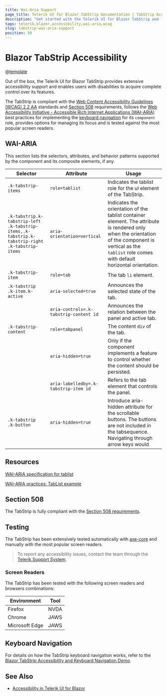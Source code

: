 ```yaml
---
title: Wai-Aria Support
page_title: Telerik UI for Blazor TabStrip Documentation | TabStrip Accessibility
description: "Get started with the Telerik UI for Blazor TabStrip and learn about its accessibility support for WAI-ARIA, Section 508, and WCAG 2.2."
tags: telerik,blazor,accessibility,wai-aria,wcag
slug: tabstrip-wai-aria-support 
position: 50 
---
```


# Blazor TabStrip Accessibility

@[template](/_contentTemplates/common/parameters-table-styles.md#table-layout)



Out of the box, the Telerik UI for Blazor TabStrip provides extensive accessibility support and enables users with disabilities to acquire complete control over its features.


The TabStrip is compliant with the [Web Content Accessibility Guidelines (WCAG) 2.2 AA](https://www.w3.org/TR/WCAG22/) standards and [Section 508](https://www.section508.gov/) requirements, follows the [Web Accessibility Initiative - Accessible Rich Internet Applications (WAI-ARIA)](https://www.w3.org/WAI/ARIA/apg/) best practices for implementing the [keyboard navigation](#keyboard-navigation) for its `component` role, provides options for managing its focus and is tested against the most popular screen readers.

## WAI-ARIA


This section lists the selectors, attributes, and behavior patterns supported by the component and its composite elements, if any.

| Selector | Attribute | Usage |
| -------- | --------- | ----- |
| `.k-tabstrip-items` | `role=tablist` | Indicates the tablist role for the ul element of the TabStrip. |
| `.k-tabstrip.k-tabstrip-left .k-tabstrip-items,.k-tabstrip.k-tabstrip-right .k-tabstrip-items` | `aria-orientation=vertical` | Indicates the orientation of the tablist container element. The attribute is rendered only when the orientation of the component is vertical as the `tablist` role comes with default horizontal orientation. |
| `.k-tabstrip-item` | `role=tab` | The tab `li` element. |
| `.k-tabstrip .k-item.k-active` | `aria-selected=true` | Announces the selected state of the tab. |
|  | `aria-controls=.k-tabstrip-content id` | Announces the relation between the panel and active tab. |
| `.k-tabstrip-content` | `role=tabpanel` | The content `div` of the tab. |
|  | `aria-hidden=true` | Only if the component implements a feature to control whether the content should be persisted. |
|  | `aria-labelledby=.k-tabstrip-item id` | Refers to the tab element that controls the panel. |
| `.k-tabstrip .k-button` | `aria-hidden=true` | Introduce aria-hidden attribute for the scrollable buttons. The buttons are not included in the tabsequence. Navigating through arrow keys would |

## Resources

[WAI-ARIA specification for tablist](https://www.w3.org/TR/wai-aria-1.2/#tablist)

[WAI-ARIA practices: TabList example](https://www.w3.org/WAI/ARIA/apg/example-index/tabs/tabs-automatic.html)

## Section 508


The TabStrip is fully compliant with the [Section 508 requirements](http://www.section508.gov/).

## Testing


The TabStrip has been extensively tested automatically with [axe-core](https://github.com/dequelabs/axe-core) and manually with the most popular screen readers.

> To report any accessibility issues, contact the team through the [Telerik Support System](https://www.telerik.com/account/support-center).

### Screen Readers


The TabStrip has been tested with the following screen readers and browsers combinations:

| Environment | Tool |
| ----------- | ---- |
| Firefox | NVDA |
| Chrome | JAWS |
| Microsoft Edge | JAWS |



## Keyboard Navigation

For details on how the TabStrip keyboard navigation works, refer to the [Blazor TabStrip Accessibility and Keyboard Navigation Demo](https://demos.telerik.com/blazor-ui/tabstrip/keyboard-navigation).

## See Also

* [Accessibility in Telerik UI for Blazor](slug:accessibility-overview)